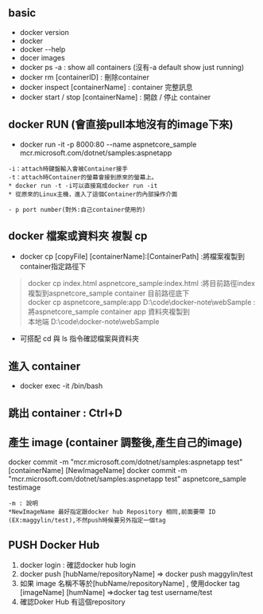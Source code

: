 ## basic
- docker version
- docker 
- docker --help
- docer images
- docker ps -a : show all containers (沒有-a default show just running)
- docker rm [containerID] : 刪除container
- docker inspect [containerName] : container 完整訊息
- docker start / stop [containerName] :  開啟 / 停止 container

## docker RUN (會直接pull本地沒有的image下來)
- docker run -it -p 8000:80 --name aspnetcore_sample mcr.microsoft.com/dotnet/samples:aspnetapp
```
-i：attach時鍵盤輸入會被Container接手  
-t：attach時Container的螢幕會接到原來的螢幕上。  
* docker run -t -i可以直接寫成docker run -it   
* 從原來的Linux主機，進入了這個Container的內部操作介面  

- p port number(對外:自己container使用的)  
```

## docker 檔案或資料夾 複製 cp
- docker cp [copyFile] [containerName]:[ContainerPath] :將檔案複製到container指定路徑下   
> docker cp index.html aspnetcore_sample:index.html :將目前路徑index複製到aspnetcore_sample container 目前路徑底下   
> docker cp aspnetcore_sample:app D:\code\docker-note\webSample : 將aspnetcore_sample container app 資料夾複製到   
本地端 D:\code\docker-note\webSample      
* 可搭配 cd 與 ls 指令確認檔案與資料夾    

## 進入 container
- docker exec -it <container-name> /bin/bash
## 跳出 container : Ctrl+D

## 產生 image (container 調整後,產生自己的image)
docker commit -m "mcr.microsoft.com/dotnet/samples:aspnetapp test" [containerName] [NewImageName]
docker commit -m "mcr.microsoft.com/dotnet/samples:aspnetapp test" aspnetcore_sample testimage
```
-m : 說明
*NewImageName 最好指定跟docker hub Repository 相同,前面要帶 ID (EX:maggylin/test),不然push時候要另外指定一個tag
```

## PUSH Docker Hub
1. docker login : 確認docker hub login   
2. docker push [hubName/repositoryName] => docker push maggylin/test   
3. 如果 image 名稱不等於[hubName/repositoryName] , 使用docker tag [imageName] [humName] =>docker tag test username/test   
4. 確認Doker Hub 有這個repository   
